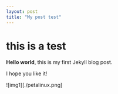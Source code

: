 ```yaml
---
layout: post
title: "My post test"
---
```


# this is a test

**Hello world**, this is my first Jekyll blog post.

I hope you like it!

![img1][./petalinux.png]